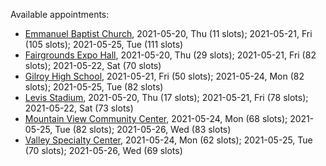 Available appointments:

* [Emmanuel Baptist Church](https://schedulecare.sccgov.org/mychartprd/SignupAndSchedule/EmbeddedSchedule?id=132871&vt=1277&dept=101064006), 2021-05-20, Thu (11 slots); 2021-05-21, Fri (105 slots); 2021-05-25, Tue (111 slots)
* [Fairgrounds Expo Hall](https://schedulecare.sccgov.org/mychartprd/SignupAndSchedule/EmbeddedSchedule?id=132726&vt=1277&dept=101064002), 2021-05-20, Thu (29 slots); 2021-05-21, Fri (82 slots); 2021-05-22, Sat (70 slots)
* [Gilroy High School](https://schedulecare.sccgov.org/mychartprd/SignupAndSchedule/EmbeddedSchedule?id=132980&vt=1277&dept=101064008), 2021-05-21, Fri (50 slots); 2021-05-24, Mon (82 slots); 2021-05-25, Tue (82 slots)
* [Levis Stadium](https://schedulecare.sccgov.org/mychartprd/SignupAndSchedule/EmbeddedSchedule?id=132723&vt=1277&dept=101064004), 2021-05-20, Thu (17 slots); 2021-05-21, Fri (78 slots); 2021-05-22, Sat (73 slots)
* [Mountain View Community Center](https://schedulecare.sccgov.org/mychartprd/SignupAndSchedule/EmbeddedSchedule?id=132472&vt=1277&dept=101064001), 2021-05-24, Mon (68 slots); 2021-05-25, Tue (82 slots); 2021-05-26, Wed (83 slots)
* [Valley Specialty Center](https://schedulecare.sccgov.org/mychartprd/SignupAndSchedule/EmbeddedSchedule?id=132277&vt=1277&dept=101001072), 2021-05-24, Mon (62 slots); 2021-05-25, Tue (70 slots); 2021-05-26, Wed (69 slots)
